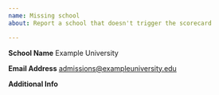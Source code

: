 ```yaml
---
name: Missing school
about: Report a school that doesn't trigger the scorecard

---
```


**School Name**
Example University

**Email Address**
admissions@exampleuniversity.edu

**Additional Info**
